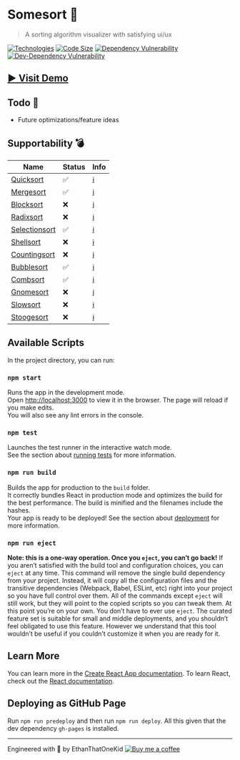 # Somesort 🧙‍
> A sorting algorithm visualizer with satisfying ui/ux

[![Technologies](https://img.shields.io/badge/technologies-Typescript%20|%20React%20|%20Sass-blue)][homepage]
[![Code Size](https://img.shields.io/github/languages/code-size/ethanthatonekid/somesort)][homepage]
[![Dependency Vulnerability](https://img.shields.io/david/EthanThatOneKid/somesort)][package]
[![Dev-Dependency Vulnerability](https://img.shields.io/david/dev/EthanThatOneKid/somesort)][package]

## [▶ Visit Demo][homepage]
## Todo 📅
* Future optimizations/feature ideas

## Supportability 💣
| **Name** | **Status** | **Info** |
|---|---|---|
| [Quicksort](src/algorithms/quicksort.ts) | ✅ | [ℹ](https://en.wikipedia.org/wiki/Quicksort)
| [Mergesort](src/algorithms/mergesort.ts) | ✅ | [ℹ](https://en.wikipedia.org/wiki/Merge_sort)
| [Blocksort](src/algorithms/blocksort.ts) | ❌ | [ℹ](https://en.wikipedia.org/wiki/Block_sort)
| [Radixsort](src/algorithms/radixsort.ts) | ❌ | [ℹ](https://en.wikipedia.org/wiki/Radix_sort#Most_significant_digit_radix_sorts)
| [Selectionsort](src/algorithms/selectionsort.ts) | ✅ | [ℹ](https://en.wikipedia.org/wiki/Selection_sort)
| [Shellsort](src/algorithms/shellsort.ts) | ❌ | [ℹ](https://en.wikipedia.org/wiki/Shellsort)
| [Countingsort](src/algorithms/countingsort.ts) | ❌ | [ℹ](https://en.wikipedia.org/wiki/Counting_sort)
| [Bubblesort](src/algorithms/bubblesort.ts) | ✅ | [ℹ](https://en.wikipedia.org/wiki/Bubble_sort)
| [Combsort](src/algorithms/combsort.ts) | ✅ | [ℹ](https://en.wikipedia.org/wiki/Comb_sort)
| [Gnomesort](src/algorithms/gnomesort.ts) | ❌ | [ℹ](https://en.wikipedia.org/wiki/Gnome_sort)
| [Slowsort](src/algorithms/slowsort.ts) | ❌ | [ℹ](https://en.wikipedia.org/wiki/Slowsort)
| [Stoogesort](src/algorithms/stoogesort.ts) | ❌ | [ℹ](https://en.wikipedia.org/wiki/Stooge_sort)
 
## Available Scripts
In the project directory, you can run:

### `npm start`
Runs the app in the development mode.<br />
Open [http://localhost:3000](http://localhost:3000) to view it in the browser.
The page will reload if you make edits.<br />
You will also see any lint errors in the console.

### `npm test`
Launches the test runner in the interactive watch mode.<br />
See the section about [running tests](https://facebook.github.io/create-react-app/docs/running-tests) for more information.

### `npm run build`
Builds the app for production to the `build` folder.<br />
It correctly bundles React in production mode and optimizes the build for the best performance.
The build is minified and the filenames include the hashes.<br />
Your app is ready to be deployed!
See the section about [deployment](https://facebook.github.io/create-react-app/docs/deployment) for more information.

### `npm run eject`
**Note: this is a one-way operation. Once you `eject`, you can’t go back!**
If you aren’t satisfied with the build tool and configuration choices, you can `eject` at any time. This command will remove the single build dependency from your project.
Instead, it will copy all the configuration files and the transitive dependencies (Webpack, Babel, ESLint, etc) right into your project so you have full control over them. All of the commands except `eject` will still work, but they will point to the copied scripts so you can tweak them. At this point you’re on your own.
You don’t have to ever use `eject`. The curated feature set is suitable for small and middle deployments, and you shouldn’t feel obligated to use this feature. However we understand that this tool wouldn’t be useful if you couldn’t customize it when you are ready for it.

## Learn More
You can learn more in the [Create React App documentation](https://facebook.github.io/create-react-app/docs/getting-started).
To learn React, check out the [React documentation](https://reactjs.org/).

## Deploying as GitHub Page
Run `npm run predeploy` and then run `npm run deploy`. All this given that the dev dependency `gh-pages` is installed.

---

Engineered with 💖 by EthanThatOneKid
[![Buy me a coffee](https://www.buymeacoffee.com/assets/img/custom_images/yellow_img.png)](http://buymeacoff.ee/etok)

[homepage]: https://ethanthatonekid.github.io/somesort/
[package]: package.json